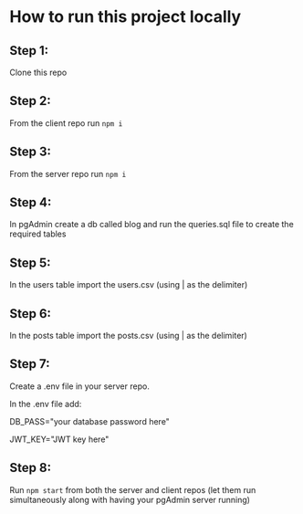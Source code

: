 # How to run this project locally
## Step 1:
Clone this repo
## Step 2:
From the client repo run `npm i`
## Step 3:
From the server repo run `npm i`
## Step 4:
In pgAdmin create a db called blog and run the queries.sql file to create the required tables
## Step 5:
In the users table import the users.csv (using | as the delimiter)
## Step 6:
In the posts table import the posts.csv (using | as the delimiter)
## Step 7:
Create a .env file in your server repo.

In the .env file add:

DB_PASS="your database password here"

JWT_KEY="JWT key here"
## Step 8:
Run `npm start` from both the server and client repos (let them run simultaneously along with having your pgAdmin server running)
